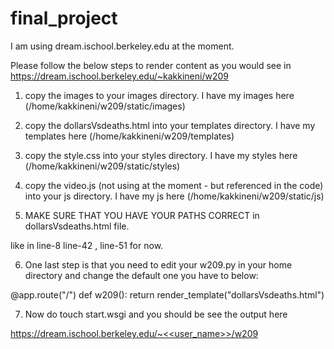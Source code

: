 # final_project

I am using dream.ischool.berkeley.edu at the moment.

Please follow the below steps to render content as you would see in https://dream.ischool.berkeley.edu/~kakkineni/w209

1. copy the images to your images directory. I have my images here (/home/kakkineni/w209/static/images)

2. copy the dollarsVsdeaths.html into your templates directory. I have my templates here (/home/kakkineni/w209/templates)

3. copy the style.css into your styles directory. I have my styles here (/home/kakkineni/w209/static/styles)

4. copy the video.js (not using at the moment - but referenced in the code) into your js directory. I have my js here (/home/kakkineni/w209/static/js)

5. MAKE SURE THAT YOU HAVE YOUR PATHS CORRECT in dollarsVsdeaths.html file. 

like in line-8 line-42 , line-51 for now.

6. One last step is that you need to edit your w209.py in your home directory and change the default one you have to below:

@app.route("/")
def w209():
    return render_template("dollarsVsdeaths.html")

7. Now do touch start.wsgi and you should be see the output here

https://dream.ischool.berkeley.edu/~<<user_name>>/w209
